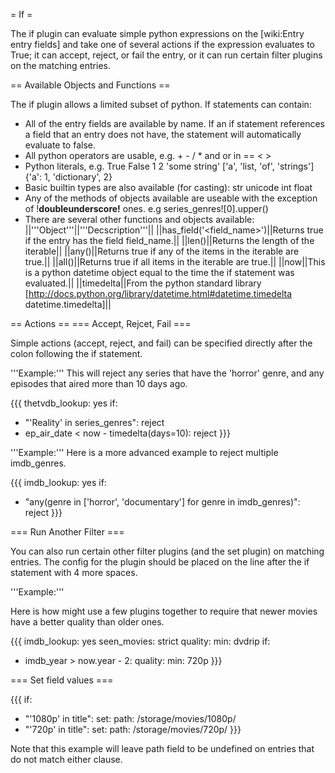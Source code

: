 = If =

The if plugin can evaluate simple python expressions on the [wiki:Entry entry fields] and take one of several actions if the expression evaluates to True; it can accept, reject, or fail the entry, or it can run certain filter plugins on the matching entries.

== Available Objects and Functions ==

The if plugin allows a limited subset of python. If statements can contain:
- All of the entry fields are available by name. If an if statement references a field that an entry does not have, the statement will automatically evaluate to false.
- All python operators are usable, e.g. + - / * and or in == < >
- Python literals, e.g. True False 1 2 'some string' ['a', 'list, 'of', 'strings'] {'a': 1, 'dictionary', 2}
- Basic builtin types are also available (for casting): str unicode int float
- Any of the methods of objects available are useable with the exception of !__doubleunderscore!__ ones. e.g series_genres![0].upper()
- There are several other functions and objects available:
||'''Object'''||'''Decscription'''||
||has_field('<field_name>')||Returns true if the entry has the field field_name.||
||len(<iterable>)||Returns the length of the iterable||
||any(<iterable>)||Returns true if any of the items in the iterable are true.||
||all(<iterable>)||Returns true if all items in the iterable are true.||
||now||This is a python datetime object equal to the time the if statement was evaluated.||
||timedelta||From the python standard library [http://docs.python.org/library/datetime.html#datetime.timedelta datetime.timedelta]||

== Actions ==
=== Accept, Rejcet, Fail ===

Simple actions (accept, reject, and fail) can be specified directly after the colon following the if statement.

'''Example:''' This will reject any series that have the 'horror' genre, and any episodes that aired more than 10 days ago.

{{{
thetvdb_lookup: yes
if:
  - "'Reality' in series_genres": reject
  - ep_air_date < now - timedelta(days=10): reject
}}}

'''Example:''' Here is a more advanced example to reject multiple imdb_genres.

{{{
imdb_lookup: yes
if:
  - "any(genre in ['horror', 'documentary'] for genre in imdb_genres)": reject
}}}

=== Run Another Filter ===

You can also run certain other filter plugins (and the set plugin) on matching entries. The config for the plugin should be placed on the line after the if statement with 4 more spaces.

'''Example:'''

Here is how might use a few plugins together to require that newer movies have a better quality than older ones.

{{{
imdb_lookup: yes
seen_movies: strict
quality:
  min: dvdrip
if:
  - imdb_year > now.year - 2:
      quality:
        min: 720p
}}}

=== Set field values ===

{{{
if:
  - "'1080p' in title":
      set:
        path: /storage/movies/1080p/
  - "'720p' in title":
      set:
        path: /storage/movies/720p/
}}}

Note that this example will leave path field to be undefined on entries that do not match either clause.